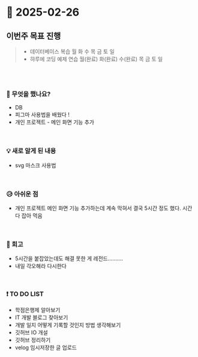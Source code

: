# 📅 2025-02-26

## 이번주 목표 진행
>- 데이터베이스 복습 월 화 수 목 금 토 일 
>- 햐루에 코딩 예제 연습 월(완료) 화(완료) 수(완료) 목 금 토 일

<br><br>

### 👀 무엇을 했나요?
- DB 
- 피그마 사용법을 배웠다 !
- 개인 프로젝트 - 메인 화면 기능 추가


<br>

### 💡 새로 알게 된 내용
- svg 마스크 사용법

<br>

### 😥 아쉬운 점
- 개인 프로젝트 메인 화면 기능 추가하는데 계속 막혀서 결국 5시간 정도 했다. 시간 다 잡아 먹음

<br>

### 💬 회고
- 5시간을 붙잡았는데도 해결 못한 게 레전드..........
- 내일 각오해라 다시한다

<br>

### ❗ TO DO LIST
- 학점은행제 알아보기
- IT 개발 블로그 찾아보기
- 개발 일지 어떻게 기록할 것인지 방법 생각해보기
- 깃허브 IO 개설
- 깃허브 정리하기
- velog 임시저장한 글 업로드
